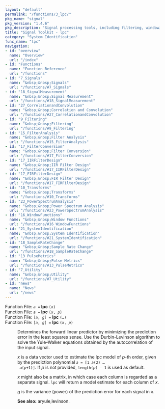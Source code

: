 ```yaml
---
layout: "default"
permalink: "/functions/3_lpc/"
pkg_name: "signal"
pkg_version: "1.4.6"
pkg_description: "Signal processing tools, including filtering, windowing and display functions."
title: "Signal Toolkit - lpc"
category: "System Identification"
func_name: "lpc"
navigation:
- id: "overview"
  name: "Overview"
  url: "/index"
- id: "Functions"
  name: "Function Reference"
  url: "/functions"
- id: "7_Signals"
  name: "&nbsp;&nbsp;Signals"
  url: "/functions/#7_Signals"
- id: "18_SignalMeasurement"
  name: "&nbsp;&nbsp;Signal Measurement"
  url: "/functions/#18_SignalMeasurement"
- id: "27_CorrelationandConvolution"
  name: "&nbsp;&nbsp;Correlation and Convolution"
  url: "/functions/#27_CorrelationandConvolution"
- id: "9_Filtering"
  name: "&nbsp;&nbsp;Filtering"
  url: "/functions/#9_Filtering"
- id: "15_FilterAnalysis"
  name: "&nbsp;&nbsp;Filter Analysis"
  url: "/functions/#15_FilterAnalysis"
- id: "17_FilterConversion"
  name: "&nbsp;&nbsp;Filter Conversion"
  url: "/functions/#17_FilterConversion"
- id: "17_IIRFilterDesign"
  name: "&nbsp;&nbsp;IIR Filter Design"
  url: "/functions/#17_IIRFilterDesign"
- id: "17_FIRFilterDesign"
  name: "&nbsp;&nbsp;FIR Filter Design"
  url: "/functions/#17_FIRFilterDesign"
- id: "10_Transforms"
  name: "&nbsp;&nbsp;Transforms"
  url: "/functions/#10_Transforms"
- id: "23_PowerSpectrumAnalysis"
  name: "&nbsp;&nbsp;Power Spectrum Analysis"
  url: "/functions/#23_PowerSpectrumAnalysis"
- id: "16_WindowFunctions"
  name: "&nbsp;&nbsp;Window Functions"
  url: "/functions/#16_WindowFunctions"
- id: "21_SystemIdentification"
  name: "&nbsp;&nbsp;System Identification"
  url: "/functions/#21_SystemIdentification"
- id: "18_SampleRateChange"
  name: "&nbsp;&nbsp;Sample Rate Change"
  url: "/functions/#18_SampleRateChange"
- id: "13_PulseMetrics"
  name: "&nbsp;&nbsp;Pulse Metrics"
  url: "/functions/#13_PulseMetrics"
- id: "7_Utility"
  name: "&nbsp;&nbsp;Utility"
  url: "/functions/#7_Utility"
- id: "news"
  name: "News"
  url: "/news"
---
```

<dl class="first-deftypefn">
<dt class="deftypefn" id="index-lpc"><span class="category-def">Function File: </span><span><code class="def-type"><var class="var">a</var> =</code> <strong class="def-name">lpc</strong> <code class="def-code-arguments">(<var class="var">x</var>)</code><a class="copiable-link" href="#index-lpc"></a></span></dt>
<dt class="deftypefnx def-cmd-deftypefn" id="index-lpc-1"><span class="category-def">Function File: </span><span><code class="def-type"><var class="var">a</var> =</code> <strong class="def-name">lpc</strong> <code class="def-code-arguments">(<var class="var">x</var>, <var class="var">p</var>)</code><a class="copiable-link" href="#index-lpc-1"></a></span></dt>
<dt class="deftypefnx def-cmd-deftypefn" id="index-lpc-2"><span class="category-def">Function File: </span><span><code class="def-type">[<var class="var">a</var>, <var class="var">g</var>] =</code> <strong class="def-name">lpc</strong> <code class="def-code-arguments">(&hellip;)</code><a class="copiable-link" href="#index-lpc-2"></a></span></dt>
<dt class="deftypefnx def-cmd-deftypefn" id="index-lpc-3"><span class="category-def">Function File: </span><span><code class="def-type">[<var class="var">a</var>, <var class="var">g</var>] =</code> <strong class="def-name">lpc</strong> <code class="def-code-arguments">(<var class="var">x</var>, <var class="var">p</var>)</code><a class="copiable-link" href="#index-lpc-3"></a></span></dt>
<dd>
<p>Determines the forward linear predictor by minimizing the prediction error
 in the least squares sense. Use the Durbin-Levinson algorithm to solve
 the Yule-Walker equations obtained by the autocorrelation of the input
 signal.
</p>
<p><var class="var">x</var> is a data vector used to estimate the lpc model of <var class="var">p</var>-th order,
 given by the prediction polynomial <code class="code"><var class="var">a</var> = [1 <var class="var">a</var>(2) &hellip;
 <var class="var">a</var>(<var class="var">p</var>+1)]</code>. If <var class="var">p</var> is not provided, <code class="code">length(<var class="var">p</var>) - 1</code>
 is used as default.
</p>
<p><var class="var">x</var> might also be a matrix, in which case each column is regarded as a
 separate signal. <code class="code">lpc</code> will return a model estimate for each column of
 <var class="var">x</var>.
</p>
<p><var class="var">g</var> is the variance (power) of the prediction error for each signal in
 <var class="var">x</var>.
</p>

<p><strong class="strong">See also:</strong> aryule,levinson.
 </p></dd></dl>